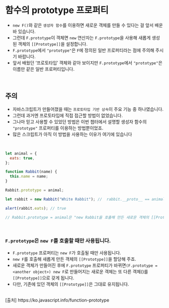 # 함수의 prototype 프로퍼티

- `new F()`와 같은 `생성자 함수`를 이용하면 새로운 객체를 만들 수 있다는 걸 앞서 배운 바 있습니다.
- 그런데 `F.prototype`이 객체면 `new` 연산자는 `F.prototype`을 사용해 새롭게 생성된 객체의 `[[Prototype]]`을 설정합니다.
- `F.prototype`에서 `"prototype"`은 `F`에 정의된 일반 프로퍼티라는 점에 주의해 주시기 바랍니다.
- 앞서 배웠던 ‘프로토타입’ 객체와 같아 보이지만 `F.prototype`에서 `"prototype"`은 이름만 같은 일반 프로퍼티입니다.

<br>

## 주의

- 자바스크립트가 만들어졌을 때는 `프로토타입 기반 상속`이 주요 기능 중 하나였습니다.
- 그런데 과거엔 프로토타입에 직접 접근할 방법이 없었습니다.
- 그나마 믿고 사용할 수 있었던 방법은 이번 챕터에서 설명할 생성자 함수의 `"prototype"` 프로퍼티를 이용하는 방법뿐이었죠.
- 많은 스크립트가 아직 이 방법을 사용하는 이유가 여기에 있습니다

<br>

```js
let animal = {
  eats: true,
};

function Rabbit(name) {
  this.name = name;
}

Rabbit.prototype = animal;

let rabbit = new Rabbit("White Rabbit"); //  rabbit.__proto__ == animal

alert(rabbit.eats); // true

// Rabbit.prototype = animal은 "new Rabbit을 호출해 만든 새로운 객체의 [[Prototype]]을 animal로 설정하라."라는 것을 의미합니다.
```

<br>

### `F.prototype`은 `new F`를 호출할 때만 사용됩니다.

- `F.prototype` 프로퍼티는 `new F`가 호출될 때만 사용됩니다.
- `new F`를 호출해 새롭게 만든 객체의 `[[Prototype]]`을 할당해 주죠.
- 새로운 객체가 만들어진 후에 `F.prototype` 프로퍼티가 바뀌면`(F.prototype = <another object>) new F`로 만들어지는 새로운 객체는 또 다른 객체()를 `[[Prototype]]`으로 갖게 됩니다.
- 다만, 기존에 있던 객체의 `[[Prototype]]`은 그대로 유지됩니다.

<br>
[출처]
https://ko.javascript.info/function-prototype
